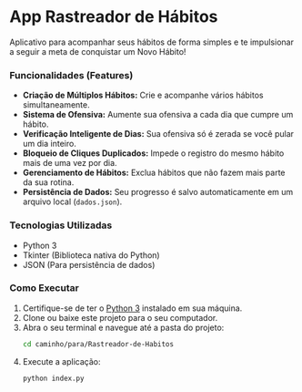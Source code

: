 # App Rastreador de Hábitos

Aplicativo para acompanhar seus hábitos de forma simples e te impulsionar a seguir a meta de conquistar um Novo Hábito!

### Funcionalidades (Features)

* **Criação de Múltiplos Hábitos:** Crie e acompanhe vários hábitos simultaneamente.
* **Sistema de Ofensiva:** Aumente sua ofensiva a cada dia que cumpre um hábito.
* **Verificação Inteligente de Dias:** Sua ofensiva só é zerada se você pular um dia inteiro.
* **Bloqueio de Cliques Duplicados:** Impede o registro do mesmo hábito mais de uma vez por dia.
* **Gerenciamento de Hábitos:** Exclua hábitos que não fazem mais parte da sua rotina.
* **Persistência de Dados:** Seu progresso é salvo automaticamente em um arquivo local (`dados.json`).

### Tecnologias Utilizadas

* Python 3
* Tkinter (Biblioteca nativa do Python)
* JSON (Para persistência de dados)

### Como Executar

1.  Certifique-se de ter o [Python 3](https://www.python.org/downloads/) instalado em sua máquina.
2.  Clone ou baixe este projeto para o seu computador.
3.  Abra o seu terminal e navegue até a pasta do projeto:
    ```bash
    cd caminho/para/Rastreador-de-Habitos
    ```
4.  Execute a aplicação:
    ```bash
    python index.py
    ```
